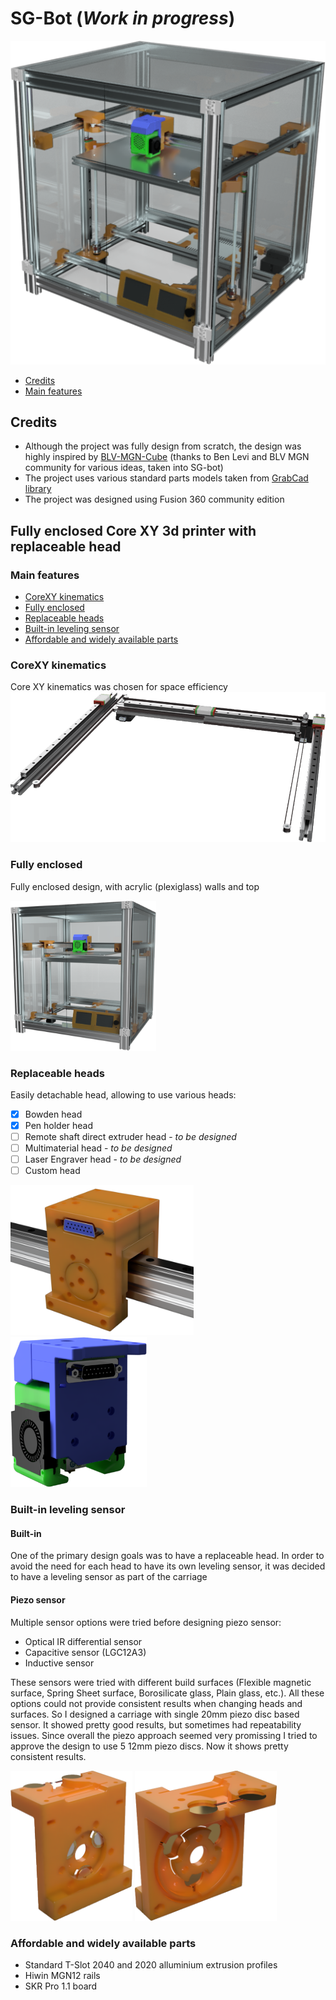 # SG-Bot (*Work in progress*)

![](https://github.com/slim-gears/sg-bot/raw/master/docs/img/sgbot-render-2.png)

- [Credits](#credits)
- [Main features](#main-features)

## Credits
- Although the project was fully design from scratch, the design was highly inspired by [BLV-MGN-Cube](https://www.blvprojects.com/blv-mgn-cube-3d-printer) (thanks to Ben Levi and BLV MGN community for various ideas, taken into SG-bot)
- The project uses various standard parts models taken from [GrabCad library](https://grabcad.com/library)
- The project was designed using Fusion 360 community edition

## Fully enclosed Core XY 3d printer with replaceable head

### Main features
- [CoreXY kinematics](#corexy-kinematics)
- [Fully enclosed](#fully-enclosed)
- [Replaceable heads](#replaceable-heads)
- [Built-in leveling sensor](#built-in-leveling-sensor)
- [Affordable and widely available parts](#affordable-and-widely-available-parts)

### CoreXY kinematics
Core XY kinematics was chosen for space efficiency
<img src="https://github.com/slim-gears/sg-bot/raw/master/docs/img/sgbot-render-kinematics-1.png" height="240px">

### Fully enclosed
Fully enclosed design, with acrylic (plexiglass) walls and top

<img src="https://github.com/slim-gears/sg-bot/raw/master/docs/img/sgbot-render-1.png" height="240px">

### Replaceable heads
Easily detachable head, allowing to use various heads:
- [x]  Bowden head 
- [x]  Pen holder head
- [ ]  Remote shaft direct extruder head - *to be designed*
- [ ]  Multimaterial head - *to be designed*
- [ ]  Laser Engraver head - *to be designed*
- [ ]  Custom head

<img src="https://github.com/slim-gears/sg-bot/raw/master/docs/img/sgbot-render-carriage-2.png" height="240px"> <img src="https://github.com/slim-gears/sg-bot/raw/master/docs/img/sgbot-render-head-2.png" height="240px">

### Built-in leveling sensor

#### Built-in
One of the primary design goals was to have a replaceable head. In order to avoid the need for each head to have its own leveling sensor, it was decided to have a leveling sensor as part of the carriage

#### Piezo sensor
Multiple sensor options were tried before designing piezo sensor:
- Optical IR differential sensor
- Capacitive sensor (LGC12A3)
- Inductive sensor

These sensors were tried with different build surfaces (Flexible magnetic surface, Spring Sheet surface, Borosilicate glass, Plain glass, etc.). All these options could not provide consistent results when changing heads and surfaces. So I designed a carriage with single 20mm piezo disc based sensor. It showed pretty good results, but sometimes had repeatability issues. Since overall the piezo approach seemed very promissing I tried to approve the design to use 5 12mm piezo discs. Now it shows pretty consistent results.

<img src="https://github.com/slim-gears/sg-bot/raw/master/docs/img/sgbot-render-carriage-sensors-2.png" height="240px"> <img src="https://github.com/slim-gears/sg-bot/raw/master/docs/img/sgbot-render-carriage-sensors-1.png" height="240px">

### Affordable and widely available parts
- Standard T-Slot 2040 and 2020 alluminium extrusion profiles
- Hiwin MGN12 rails
- SKR Pro 1.1 board


